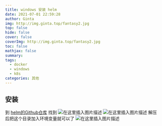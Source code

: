 ```yaml
---
title: windows 安装 helm
date: 2021-07-01 22:59:28
author: Ginta
img: http://img.ginta.top/fantasy2.jpg
top: false
hide: false
cover: false
coverImg: http://img.ginta.top/fantasy2.jpg
toc: false
mathjax: false
summary:
tags: 
  - docker
  - windows
  - k8s
categories: 其他
---
```

## 安装
到 [helm的Github仓库](https://github.com/helm/helm/releases) 找到
![在这里插入图片描述](https://img-blog.csdnimg.cn/20210701225823848.png?x-oss-process=image/watermark,type_ZmFuZ3poZW5naGVpdGk,shadow_10,text_aHR0cHM6Ly9ibG9nLmNzZG4ubmV0L3FxXzM1MDY4OTMz,size_16,color_FFFFFF,t_70)
![在这里插入图片描述](https://img-blog.csdnimg.cn/20210701225836183.png?x-oss-process=image/watermark,type_ZmFuZ3poZW5naGVpdGk,shadow_10,text_aHR0cHM6Ly9ibG9nLmNzZG4ubmV0L3FxXzM1MDY4OTMz,size_16,color_FFFFFF,t_70)
解压后把这个目录加入环境变量就可以了
![在这里插入图片描述](https://img-blog.csdnimg.cn/20210701230115822.png?x-oss-process=image/watermark,type_ZmFuZ3poZW5naGVpdGk,shadow_10,text_aHR0cHM6Ly9ibG9nLmNzZG4ubmV0L3FxXzM1MDY4OTMz,size_16,color_FFFFFF,t_70)
